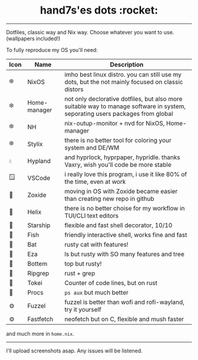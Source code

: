 <div class="head">
  <h1 align=center>hand7s'es dots :rocket: </h1>
</div>
<hr/>
<div class="body">
  <p> Dotfiles, classic way and Nix way. Choose whatever you want to use. (wallpapers included!) </p>
  <p> To fully reproduce my OS you'll need: </p>

  | Icon | Name | Description|  
  | ---- | ---- | ---- |
  | ❄️ | NixOS | imho best linux distro. you can still use my dots, but the not mainly focused on classic distors |
  | ❄️ | Home-manager | not only declorative dotfiles, but also more suitable way to manage software in system, seporating users packages from global | 
  | ❄️ | NH | nix-outup-monitor + nvd for NixOS, Home-manager |
  | ❄️ | Stylix | there is no better tool for coloring your system and DE/WM |
  | 💧 | Hypland | and hyprlock, hyprpaper, hypridle. thanks Vaxry, wish you'll code be more stable | 
  | 🪟 | VSCode | i really love this program, i use it like 80% of the time, even at work |
  | 🚀 | Zoxide | moving in OS with Zoxide became easier than creating new repo in github |
  | 🚀 | Helix | there is no better choise for my workflow in TUI/CLI text editors |
  | 🚀 | Starship | flexible and fast shell decorator, 10/10 | 
  | 🚀 | Fish | friendly interactive shell, works fine and fast |
  | 🚀 | Bat | rusty cat with features! |
  | 🚀 | Eza | ls but rusty with SO many features and tree |
  | 🚀 | Bottem | top but rusty! |
  | 🚀 | Ripgrep | rust + grep |
  | 🚀 | Tokei | Counter of code lines, but on rust |
  | 🚀 | Procs | `ps aux` but much better |
  | ⚙️ | Fuzzel | fuzzel is better than wofi and rofi-wayland, try it yourself |
  | ⚙️ | Fastfetch | neofetch but on C, flexible and mush faster |

  and much more in `home.nix`. 
</div>
<hr/>
<div class="ending">
  <p> I'll upload screenshots asap. Any issues will be listened. </p>
</div>

